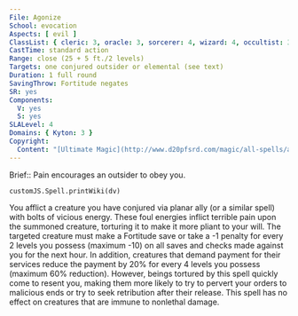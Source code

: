 ```yaml
---
File: Agonize
School: evocation
Aspects: [ evil ]
ClassList: { cleric: 3, oracle: 3, sorcerer: 4, wizard: 4, occultist: 3, psychic: 4, unchained summoner: 4 }
CastTime: standard action
Range: close (25 + 5 ft./2 levels)
Targets: one conjured outsider or elemental (see text)
Duration: 1 full round
SavingThrow: Fortitude negates
SR: yes
Components:
  V: yes
  S: yes
SLALevel: 4
Domains: { Kyton: 3 }
Copyright:
  Content: "[Ultimate Magic](http://www.d20pfsrd.com/magic/all-spells/a/a/agonize)"
---
```

Brief:: Pain encourages an outsider to obey you.

```dataviewjs
customJS.Spell.printWiki(dv)
```

You afflict a creature you have conjured via planar ally (or a similar spell) with bolts of vicious energy. These foul energies inflict terrible pain upon the summoned creature, torturing it to make it more pliant to your will. The targeted creature must make a Fortitude save or take a -1 penalty for every 2 levels you possess (maximum -10) on all saves and checks made against you for the next hour. In addition, creatures that demand payment for their services reduce the payment by 20% for every 4 levels you possess (maximum 60% reduction). However, beings tortured by this spell quickly come to resent you, making them more likely to try to pervert your orders to malicious ends or try to seek retribution after their release. This spell has no effect on creatures that are immune to nonlethal damage.

